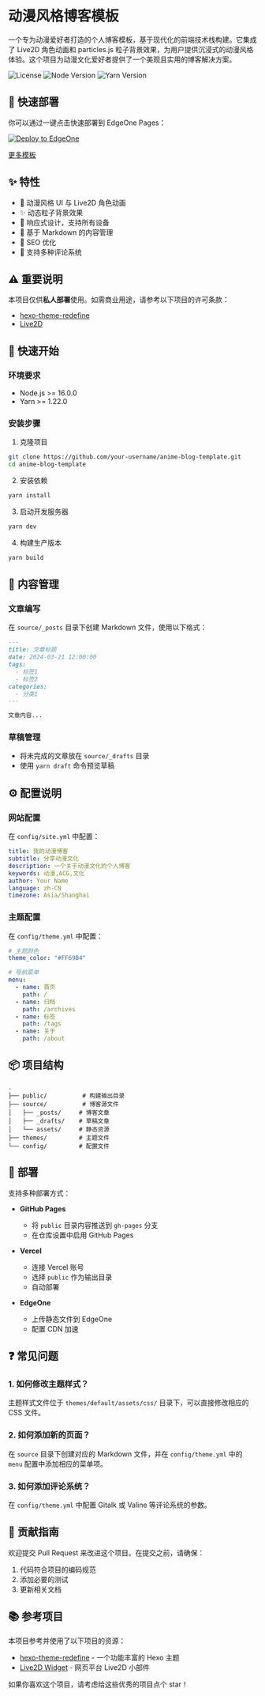 # 动漫风格博客模板

一个专为动漫爱好者打造的个人博客模板，基于现代化的前端技术栈构建。它集成了 Live2D 角色动画和 particles.js 粒子背景效果，为用户提供沉浸式的动漫风格体验。这个项目为动漫文化爱好者提供了一个美观且实用的博客解决方案。

![License](https://img.shields.io/badge/license-MIT-blue.svg)
![Node Version](https://img.shields.io/badge/node-%3E%3D16.0.0-brightgreen.svg)
![Yarn Version](https://img.shields.io/badge/yarn-%3E%3D1.22.0-blue.svg)

## 🚀 快速部署

你可以通过一键点击快速部署到 EdgeOne Pages：

[![Deploy to EdgeOne](https://cdnstatic.tencentcs.com/edgeone/pages/deploy.svg)](https://console.cloud.tencent.com/edgeone/pages/new?template=anime-blog-demo1)

[更多模板](https://edgeone.ai/pages/templates)

## ✨ 特性

- 🎨 动漫风格 UI 与 Live2D 角色动画
- ✨ 动态粒子背景效果
- 📱 响应式设计，支持所有设备
- 📝 基于 Markdown 的内容管理
- 🎯 SEO 优化
- 💬 支持多种评论系统

## ⚠️ 重要说明

本项目仅供**私人部署**使用。如需商业用途，请参考以下项目的许可条款：
- [hexo-theme-redefine](https://github.com/EvanNotFound/hexo-theme-redefine)
- [Live2D](https://www.live2d.com/en/terms/)

## 🚀 快速开始

### 环境要求

- Node.js >= 16.0.0
- Yarn >= 1.22.0

### 安装步骤

1. 克隆项目
```bash
git clone https://github.com/your-username/anime-blog-template.git
cd anime-blog-template
```

2. 安装依赖
```bash
yarn install
```

3. 启动开发服务器
```bash
yarn dev
```

4. 构建生产版本
```bash
yarn build
```

## 📝 内容管理

### 文章编写

在 `source/_posts` 目录下创建 Markdown 文件，使用以下格式：

```markdown
---
title: 文章标题
date: 2024-03-21 12:00:00
tags:
  - 标签1
  - 标签2
categories:
  - 分类1
---

文章内容...
```

### 草稿管理

- 将未完成的文章放在 `source/_drafts` 目录
- 使用 `yarn draft` 命令预览草稿

## ⚙️ 配置说明

### 网站配置

在 `config/site.yml` 中配置：

```yaml
title: 我的动漫博客
subtitle: 分享动漫文化
description: 一个关于动漫文化的个人博客
keywords: 动漫,ACG,文化
author: Your Name
language: zh-CN
timezone: Asia/Shanghai
```

### 主题配置

在 `config/theme.yml` 中配置：

```yaml
# 主题颜色
theme_color: "#FF69B4"

# 导航菜单
menu:
  - name: 首页
    path: /
  - name: 归档
    path: /archives
  - name: 标签
    path: /tags
  - name: 关于
    path: /about
```

## 📦 项目结构

```
.
├── public/          # 构建输出目录
├── source/          # 博客源文件
│   ├── _posts/     # 博客文章
│   ├── _drafts/    # 草稿文章
│   └── assets/     # 静态资源
├── themes/         # 主题文件
└── config/         # 配置文件
```

## 🚀 部署

支持多种部署方式：

- **GitHub Pages**
  - 将 `public` 目录内容推送到 `gh-pages` 分支
  - 在仓库设置中启用 GitHub Pages

- **Vercel**
  - 连接 Vercel 账号
  - 选择 `public` 作为输出目录
  - 自动部署

- **EdgeOne**
  - 上传静态文件到 EdgeOne
  - 配置 CDN 加速

## ❓ 常见问题

### 1. 如何修改主题样式？
主题样式文件位于 `themes/default/assets/css/` 目录下，可以直接修改相应的 CSS 文件。

### 2. 如何添加新的页面？
在 `source` 目录下创建对应的 Markdown 文件，并在 `config/theme.yml` 中的 `menu` 配置中添加相应的菜单项。

### 3. 如何添加评论系统？
在 `config/theme.yml` 中配置 Gitalk 或 Valine 等评论系统的参数。

## 🤝 贡献指南

欢迎提交 Pull Request 来改进这个项目。在提交之前，请确保：

1. 代码符合项目的编码规范
2. 添加必要的测试
3. 更新相关文档

## 📚 参考项目

本项目参考并使用了以下项目的资源：

- [hexo-theme-redefine](https://github.com/EvanNotFound/hexo-theme-redefine) - 一个功能丰富的 Hexo 主题
- [Live2D Widget](https://github.com/stevenjoezhang/live2d-widget) - 网页平台 Live2D 小部件

如果你喜欢这个项目，请考虑给这些优秀的项目点个 star！ 
